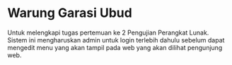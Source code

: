 # Warung Garasi Ubud
Untuk melengkapi tugas pertemuan ke 2 Pengujian Perangkat Lunak. Sistem ini mengharuskan admin untuk login terlebih dahulu sebelum dapat mengedit menu yang akan tampil pada web yang akan dilihat pengunjung web.


